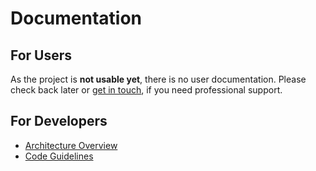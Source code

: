 # Documentation

## For Users

As the project is **not usable yet**, there is no user
documentation. Please check back later or [get in
touch](https://cyberus-technology.de/en/contact), if you need
professional support.

## For Developers

- [Architecture Overview](./developers/architecture.md)
- [Code Guidelines](./developers/guidelines.md)
